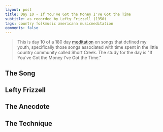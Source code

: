 ```yaml
---
layout: post
title: Day 10 - If You've Got the Money I've Got the Time
subtitle: as recorded by Lefty Frizzell (1950)
tags: country folkmusic americana musicmeditation
comments: false
---
```

> This is day 10 of a 180 day [meditation](../currentmeditation) on songs that defined my youth, specifically those songs associated with time spent in the little country community called Short Creek. The study for the day is "If You've Got the Money I've Got the Time."

## The Song


## Lefty Frizzell


## The Anecdote


## The Technique
